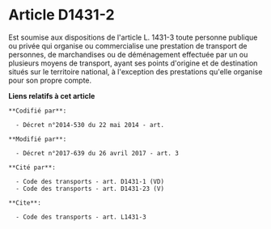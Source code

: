 # Article D1431-2

Est soumise aux dispositions de l'article L. 1431-3 toute personne publique ou privée qui organise ou commercialise une
prestation de transport de personnes, de marchandises ou de déménagement effectuée par un ou plusieurs moyens de transport,
ayant ses points d'origine et de destination situés sur le territoire national, à l'exception des prestations qu'elle
organise pour son propre compte.

**Liens relatifs à cet article**

	**Codifié par**:

	  - Décret n°2014-530 du 22 mai 2014 - art.

	**Modifié par**:

	  - Décret n°2017-639 du 26 avril 2017 - art. 3

	**Cité par**:

	  - Code des transports - art. D1431-1 (VD)
	  - Code des transports - art. D1431-23 (V)

	**Cite**:

	  - Code des transports - art. L1431-3
